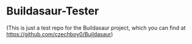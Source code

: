 # Buildasaur-Tester

(This is just a test repo for the Buildasaur project, which you can find at https://github.com/czechboy0/Buildasaur)


